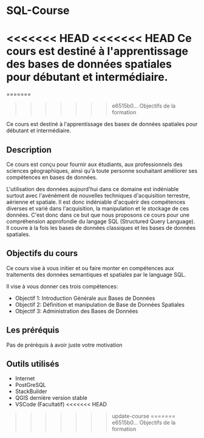 # SQL-Course
<<<<<<< HEAD
<<<<<<< HEAD
Ce cours est destiné à l'apprentissage des bases de données spatiales pour débutant et intermédiaire. 
=======
=======
>>>>>>> e6515b0... Objectifs de la formation

Ce cours est destiné à l'apprentissage des bases de données spatiales pour débutant et intermédiaire.

## Description

Ce cours est conçu pour fournir aux étudiants, aux professionnels des sciences géographiques, ainsi qu'à toute personne souhaitant améliorer ses compétences en bases de données. 

L'utilisation des données aujourd'hui dans ce domaine est indéniable surtout avec l'avénèment de nouvelles techniques d'acquisition terrestre, aérienne et spatiale.
Il est donc indéniable d'acquérir des compétences diverses et varié dans l'acquisition, la manipulation et le stockage de ces données. C'est donc dans ce but que nous proposons ce cours pour une compréhension approfondie du langage SQL (Structured Query Language). Il couvre à la fois les bases de données classiques et les bases de données spatiales.

## Objectifs du cours

Ce cours vise à vous initier  et ou faire monter en compétences aux traitements des données semantiques et spatiales par le language SQL. 

Il vise à vous donner ces trois compétences:

* Objectif 1: Introduction Générale aux Bases de Données
* Objectif 2: Définition et manipulation de Base de Données Spatiales
* Objectif 3: Administration des Bases de Données


## Les préréquis

Pas de préréquis à avoir juste votre motivation 


## Outils utilisés 

* Internet
* PostGreSQL
* StackBuilder
* QGIS dernière version stable
* VSCode (Facultatif)
<<<<<<< HEAD
>>>>>>> update-course
=======
>>>>>>> e6515b0... Objectifs de la formation
